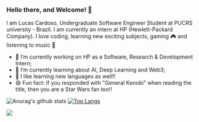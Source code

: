 ### Hello there, and Welcome! 👋

I am Lucas Cardoso, Undergraduate Software Engineer Student at PUCRS university - Brazil. I am currently an intern at HP (Hewlett-Packard Company). I love coding, learning new exciting subjects, gaming 🎮 and listening to music :musical_note:

- 🔭 I’m currently working on HP as a Software, Research & Development Intern;
- 🧠 I’m currently learning about AI, Deep Learning and Web3; 
- 💬 I like learning new languages as well!!
- 😄 Fun fact: If you responded with "General Kenobi" when reading the title, then you are a Star Wars fan too!!

<!--
**LucasGCardoso/LucasGCardoso** is a ✨ _special_ ✨ repository because its `README.md` (this file) appears on your GitHub profile.

Here are some ideas to get you started:

- 🔭 I’m currently working on ...
- 🌱 I’m currently learning ...
- 👯 I’m looking to collaborate on ...
- 🤔 I’m looking for help with ...
- 💬 Ask me about ...
- 📫 How to reach me: ...
- 😄 Pronouns: ...
- ⚡ Fun fact: If you responded with "General Kenobi" when reading the title, you are a Star Wars fan too :D
-->
![Anurag's github stats](https://github-readme-stats.vercel.app/api?username=LucasGCardoso&show_icons=true&hide=issues)
[![Top Langs](https://github-readme-stats.vercel.app/api/top-langs/?username=LucasGCardoso&layout=compact)](https://github.com/anuraghazra/github-readme-stats)

![](https://komarev.com/ghpvc/?username=LucasGCardoso&color=grey)

